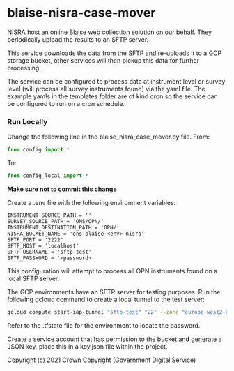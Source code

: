 # blaise-nisra-case-mover

NISRA host an online Blaise web collection solution on our behalf. They periodically upload the results to an SFTP
server.

This service downloads the data from the SFTP and re-uploads it to a GCP storage bucket, other services will then pickup
this data for further processing.

The service can be configured to process data at instrument level or survey level (will process all survey instruments
found) via the yaml file. The example yamls in the templates folder are of kind cron so the service can be configured to
run on a cron schedule.

### Run Locally

Change the following line in the blaise_nisra_case_mover.py file. From:

```python
from config import *
```

To:

```python
from config_local import *
```

**Make sure not to commit this change**

Create a .env file with the following environment variables:

```
INSTRUMENT_SOURCE_PATH = ''
SURVEY_SOURCE_PATH = 'ONS/OPN/'
INSTRUMENT_DESTINATION_PATH = 'OPN/'
NISRA_BUCKET_NAME = 'ons-blaise-<env>-nisra'
SFTP_PORT = '2222'
SFTP_HOST = 'localhost'
SFTP_USERNAME = 'sftp-test'
SFTP_PASSWORD = '<password>'
```

This configuration will attempt to process all OPN instruments found on a local SFTP server.

The GCP environments have an SFTP server for testing purposes. Run the following gcloud command to create a local tunnel
to the test server:

```bash
gcloud compute start-iap-tunnel "sftp-test" "22" --zone "europe-west2-b" --project "ons-blaise-<env>" --local-host-port=localhost:2222
```

Refer to the .tfstate file for the environment to locate the password.

Create a service account that has permission to the bucket and generate a JSON key, place this in a key.json file within
the project.

Copyright (c) 2021 Crown Copyright (Government Digital Service)
